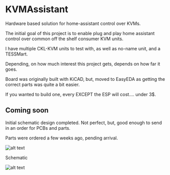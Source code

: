 # KVMAssistant

Hardware based solution for home-assistant control over KVMs.

The initial goal of this project is to enable plug and play home assistant control over common off the shelf consumer KVM units.

I have multiple CKL-KVM units to test with, as well as no-name unit, and a TESSMart.

Depending, on how much interest this project gets, depends on how far it goes.

Board was originally built with KiCAD, but, moved to EasyEDA as getting the correct parts was quite a bit easier.

If you wanted to build one, every EXCEPT the ESP will cost.... under 3$.

## Coming soon

Initial schematic design completed. Not perfect, but, good enough to send in an order for PCBs and parts.

Parts were ordered a few weeks ago, pending arrival.

![alt text](images/3d-rendor.png)

Schematic

![alt text](images/schematic.png)

